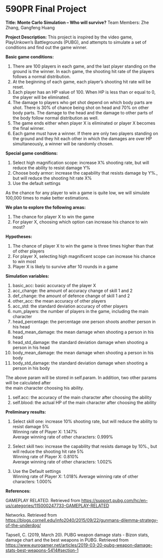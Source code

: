 # 590PR Final Project 

**Title: Monte Carlo Simulation – Who will survive?**
Team Members: Zhe Zhang, Gangfeng Huang 

**Project Description:**
This project is inspired by the video game, PlayUnkown’s Battlegrounds (PUBG), and attempts to simulate a set of conditions and find out the game winner. 

**Basic game conditions:**
1.	There are 100 players in each game, and the last player standing on the ground is the winner. In each game, the shooting hit rate of the players follows a normal distribution. 
2.	At the beginning of each game, each player’s shooting hit rate will be reset. 
3.	Each player has an HP value of 100. When HP is less than or equal to 0, the player will be eliminated. 
4.	The damage to players who get shot depend on which body parts are shot. There is 30% of chance being shot on head and 70% on other body parts. The damage to the head and the damage to other parts of the body follow normal distribution as well. 
5. The game ends either when player X is eliminated or player X becomes the final winner. 
6. Each game must have a winner. If there are only two players standing on the ground and they hit each other in which the damages are over HP simultaneously, a winner will be randomly chosen.  

**Special game conditions:**
1.	Select high magnification scope: increase X% shooting rate, but will reduce the ability to resist damage Y%
2.	Choose body armor: increase the capability that resists damage by Y%., but will reduce the shooting hit rate X%
3.	Use the default settings 

As the chance for any player to win a game is quite low, we will simulate 100,000 times to make better estimations. 

**We plan to explore the following areas:** 
1.	The chance for player X to win the game 
2.	For player X, choosing which option can increase his chance to win most? 

**Hypotheses:**
1. The chance of player X to win the game is three times higher than that of other players 
2. For player X, selecting high magnificent scope can increase his chance to win most
3. Player X is likely to survive after 10 rounds in a game

**Simulation variables:**  
1. basic_acc: basic accuracy of the player X  
2. acc_change: the amount of accuracy change of skill 1 and 2  
3. def_change: the amount of defence change of skill 1 and 2  
4. other_acc: the mean accuracy of other players  
5. acc_std: the standard deviation accuracy of other players  
6. num_players: the number of players in the game, including the main character  
7. head_percentage: the percentage one person shoots another person in his head  
8. head_mean_damage: the mean damage when shooting a person in his head  
9. head_std_damage: the standard deviation damage when shooting a person in his head  
10. body_mean_damage: the mean damage when shooting a person in his body  
11. body_std_damage: the standard deviation damage when shooting a person in his body  
        
The above param will be stored in self.param. In addition, two other params will be calculated after  
the main character choosing his ability.  

1. self.acc: the accuracy of the main character after choosing the ability  
2. self.blood: the actual HP of the main character after choosing the ability  

**Preliminary results:**
1) Select skill one: increase 10% shooting rate, but will reduce the ability to resist damage 5%  
   Winning rate of Player X: 1.147%  
   Average winning rate of other characters: 0.999%
   
2) Select skill two: increase the capability that resists damage by 10%., but will reduce the shooting hit rate 5%  
   Winning rate of Player X: 0.810%  
   Average winning rate of other characters: 1.002%  

3) Use the Default settings  
   Winning rate of Player X: 1.018% 
   Average winning rate of other characters: 1.000%

**References:**

GAMEPLAY RELATED. Retrieved from https://support.pubg.com/hc/en-us/categories/115000247733-GAMEPLAY-RELATED  

Networks. Retrieved from https://blogs.cornell.edu/info2040/2015/09/22/gunmans-dilemma-strategy-of-the-underdog/  

Tapsell, C. (2019, March 20). PUBG weapon damage stats - Bizon stats, damage chart and the best weapons in PUBG. Retrieved from https://www.eurogamer.net/articles/2019-03-20-pubg-weapon-damage-stats-best-weapons-5414#section-1




